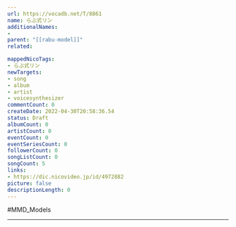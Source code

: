 ```yaml
---
url: https://vocadb.net/T/8861
name: らぶ式リン
additionalNames: 
- 
parent: "[[rabu-model]]"
related:

mappedNicoTags:
- らぶ式リン
newTargets:
- song
- album
- artist
- voicesynthesizer
commentCount: 0
createDate: 2022-04-30T20:58:36.54
status: Draft
albumCount: 0
artistCount: 0
eventCount: 0
eventSeriesCount: 0
followerCount: 0
songListCount: 0
songCount: 5
links: 
- https://dic.nicovideo.jp/id/4972882
picture: false
descriptionLength: 0
---
```


#MMD_Models



---

